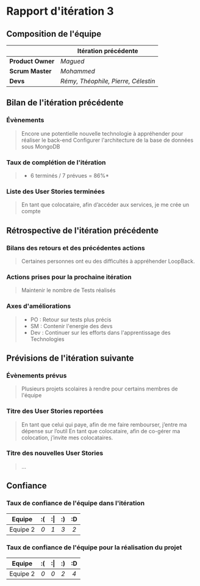 # Rapport d'itération 3


## Composition de l'équipe 

|  &nbsp;                 | Itération précédente     |
| -------------           |-------------             |
| **Product Owner**       | *Magued*                 |
| **Scrum Master**        | *Mohammed*               |
| **Devs**		  | *Rémy, Théophile, Pierre, Célestin* |

## Bilan de l'itération précédente  
### Évènements 

> Encore une potentielle nouvelle technologie à appréhender pour réaliser le back-end
> Configurer l'architecture de la base de données sous MongoDB


### Taux de complétion de l'itération  

> * 6 terminés / 7 prévues = 86%*

### Liste des User Stories terminées

> En tant que colocataire, afin d’accéder aux services, je me crée un compte

## Rétrospective de l'itération précédente
  
### Bilans des retours et des précédentes actions 

> Certaines personnes ont eu des difficultés à appréhender LoopBack.

### Actions prises pour la prochaine itération

> Maintenir le nombre de Tests réalisés

### Axes d'améliorations 

> * PO : Retour sur tests plus précis
> * SM : Contenir l'energie des devs
> * Dev : Continuer sur les efforts dans l'apprentissage des Technologies

## Prévisions de l'itération suivante  
### Évènements prévus  

> Plusieurs projets scolaires à rendre pour certains membres de l'équipe

### Titre des User Stories reportées  

> En tant que celui qui paye, afin de me faire rembourser, j’entre ma dépense sur l’outil
> En tant que colocataire, afin de co-gérer ma colocation, j’invite mes colocataires.

### Titre des nouvelles User Stories  

> ...

## Confiance 
### Taux de confiance de l'équipe dans l'itération  

| Equipe    | :( 	| :&#124; 	| :) 	| :D 	|
|:--------:	|:----:	|:----:	    |:----:	|:----:	|
| Equipe 2 	|  *0* 	|  *1* 	    |  *3* 	|  *2* 	|

### Taux de confiance de l'équipe pour la réalisation du projet 

| Equipe  	| :( 	| :&#124; 	| :) 	| :D 	|
|:--------:	|:----:	|:----:	    |:----:	|:----:	|
| Equipe 2 	|  *0* 	|  *0* 	    |  *2* 	|  *4* 	|

 
 
